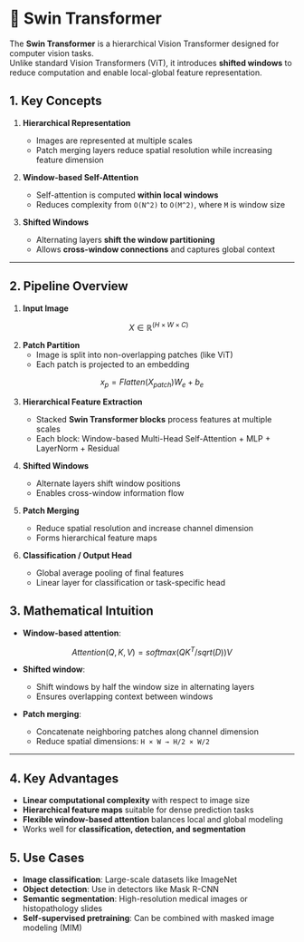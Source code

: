 # 🔹 Swin Transformer

The **Swin Transformer** is a hierarchical Vision Transformer designed for computer vision tasks.  
Unlike standard Vision Transformers (ViT), it introduces **shifted windows** to reduce computation and enable local-global feature representation.


## 1. Key Concepts

1. **Hierarchical Representation**
   - Images are represented at multiple scales
   - Patch merging layers reduce spatial resolution while increasing feature dimension

2. **Window-based Self-Attention**
   - Self-attention is computed **within local windows**
   - Reduces complexity from `O(N^2)` to `O(M^2)`, where `M` is window size

3. **Shifted Windows**
   - Alternating layers **shift the window partitioning**
   - Allows **cross-window connections** and captures global context

---

## 2. Pipeline Overview

1. **Input Image**
   ``` math
   X ∈ ℝ^{(H × W × C)}

2. **Patch Partition**
   - Image is split into non-overlapping patches (like ViT)
   - Each patch is projected to an embedding
```math
x_p = Flatten(X_{patch}) W_e + b_e
```

3. **Hierarchical Feature Extraction**
   - Stacked **Swin Transformer blocks** process features at multiple scales
   - Each block: Window-based Multi-Head Self-Attention + MLP + LayerNorm + Residual

4. **Shifted Windows**
   - Alternate layers shift window positions
   - Enables cross-window information flow

5. **Patch Merging**
   - Reduce spatial resolution and increase channel dimension
   - Forms hierarchical feature maps

6. **Classification / Output Head**
   - Global average pooling of final features
   - Linear layer for classification or task-specific head


## 3. Mathematical Intuition

- **Window-based attention**:
``` math
Attention(Q, K, V) = softmax(Q K^T / sqrt(D)) V
```
- **Shifted window**:
  - Shift windows by half the window size in alternating layers
  - Ensures overlapping context between windows

- **Patch merging**:
  - Concatenate neighboring patches along channel dimension
  - Reduce spatial dimensions: `H × W → H/2 × W/2`

---

## 4. Key Advantages

- **Linear computational complexity** with respect to image size  
- **Hierarchical feature maps** suitable for dense prediction tasks  
- **Flexible window-based attention** balances local and global modeling  
- Works well for **classification, detection, and segmentation**  


## 5. Use Cases

- **Image classification**: Large-scale datasets like ImageNet  
- **Object detection**: Use in detectors like Mask R-CNN  
- **Semantic segmentation**: High-resolution medical images or histopathology slides  
- **Self-supervised pretraining**: Can be combined with masked image modeling (MIM)

